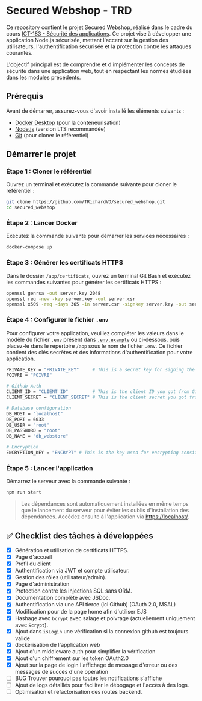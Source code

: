 # Secured Webshop - TRD

Ce repository contient le projet Secured Webshop, réalisé dans le cadre du cours [ICT-183 - Sécurité des applications](https://www.modulbaukasten.ch/module/183/3/). Ce projet vise à développer une application Node.js sécurisée, mettant l'accent sur la gestion des utilisateurs, l'authentification sécurisée et la protection contre les attaques courantes.

L'objectif principal est de comprendre et d'implémenter les concepts de sécurité dans une application web, tout en respectant les normes étudiées dans les modules précédents.

## Prérequis

Avant de démarrer, assurez-vous d'avoir installé les éléments suivants :

- [Docker Desktop](https://www.docker.com/products/docker-desktop) (pour la conteneurisation)
- [Node.js](https://nodejs.org/) (version LTS recommandée)
- [Git](https://git-scm.com/) (pour cloner le référentiel)

## Démarrer le projet

### Étape 1 : Cloner le référentiel

Ouvrez un terminal et exécutez la commande suivante pour cloner le référentiel :

```bash
git clone https://github.com/TRichardVD/secured_webshop.git
cd secured_webshop
```

### Étape 2 : Lancer Docker

Exécutez la commande suivante pour démarrer les services nécessaires :

```bash
docker-compose up
```

### Étape 3 : Générer les certificats HTTPS

Dans le dossier `/app/certificats`, ouvrez un terminal Git Bash et exécutez les commandes suivantes pour générer les certificats HTTPS :

```bash
openssl genrsa -out server.key 2048
openssl req -new -key server.key -out server.csr
openssl x509 -req -days 365 -in server.csr -signkey server.key -out server.crt
```

### Étape 4 : Configurer le fichier `.env`

Pour configurer votre application, veuillez compléter les valeurs dans le modèle du fichier `.env` présent dans [`.env.example`](./app/.env.example) ou ci-dessous, puis placez-le dans le répertoire `/app` sous le nom de fichier `.env`. Ce fichier contient des clés secrètes et des informations d'authentification pour votre application.

```bash
PRIVATE_KEY = "PRIVATE_KEY"     # This is a secret key for signing the session cookie
POIVRE = "POIVRE"

# Github Auth
CLIENT_ID = "CLIENT_ID"         # This is the client ID you got from Github
CLIENT_SECRET = "CLIENT_SECRET" # This is the client secret you got from Github

# Database configuration
DB_HOST = "localhost"
DB_PORT = 6033
DB_USER = "root"
DB_PASSWORD = "root"
DB_NAME = "db_webstore"

# Encryption
ENCRYPTION_KEY = "ENCRYPT" # This is the key used for encrypting sensitive data
```

### Étape 5 : Lancer l'application

Démarrez le serveur avec la commande suivante :

```bash
npm run start
```

> Les dépendances sont automatiquement installées en même temps que le lancement du serveur pour éviter les oublis d'installation des dépendances.
> Accédez ensuite à l'application via [https://localhost/](https://localhost/).

## ✅ Checklist des tâches à développées

- [x] Génération et utilisation de certificats HTTPS.
- [x] Page d'accueil
- [x] Profil du client
- [x] Authentification via JWT et compte utilisateur.
- [x] Gestion des rôles (utilisateur/admin).
- [x] Page d'administration
- [x] Protection contre les injections SQL sans ORM.
- [x] Documentation complète avec JSDoc.
- [x] Authentification via une API tierce (ici Github) (OAuth 2.0, MSAL)
- [x] Modification pour de la page home afin d'utiliser EJS
- [x] Hashage avec `bcrypt` avec salage et poivrage (actuellement uniquement avec `Scrypt`).
- [x] Ajout dans `isLogin` une vérification si la connexion github est toujours valide
- [x] dockerisation de l'application web
- [x] Ajout d'un middleware auth pour simplifier la vérification
- [x] Ajout d'un chiffrement sur les token OAuth2.0
- [x] Ajout sur la page de login l'affichage de message d'erreur ou des messages de succès d'une opération
- [ ] BUG Trouver pourquoi pas toutes les notifications s'affiche
- [ ] Ajout de logs détaillés pour faciliter le débogage et l'accès à des logs.
- [ ] Optimisation et refactorisation des routes backend.
